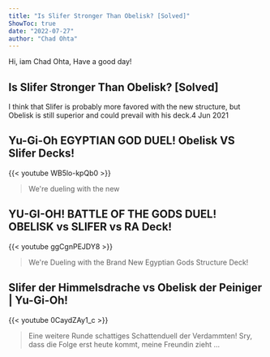 ```yaml
---
title: "Is Slifer Stronger Than Obelisk? [Solved]"
ShowToc: true 
date: "2022-07-27"
author: "Chad Ohta" 
---
```


Hi, iam Chad Ohta, Have a good day!
## Is Slifer Stronger Than Obelisk? [Solved]
I think that Slifer is probably more favored with the new structure, but Obelisk is still superior and could prevail with his deck.4 Jun 2021

## Yu-Gi-Oh EGYPTIAN GOD DUEL! Obelisk VS Slifer Decks!
{{< youtube WB5lo-kpQb0 >}}
>We're dueling with the new 

## YU-GI-OH! BATTLE OF THE GODS DUEL! OBELISK vs SLIFER vs RA Deck!
{{< youtube ggCgnPEJDY8 >}}
>We're Dueling with the Brand New Egyptian Gods Structure Deck! 

## Slifer der Himmelsdrache vs Obelisk der Peiniger | Yu-Gi-Oh!
{{< youtube 0CaydZAy1_c >}}
>Eine weitere Runde schattiges Schattenduell der Verdammten! Sry, dass die Folge erst heute kommt, meine Freundin zieht ...

